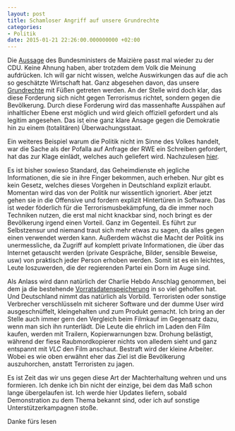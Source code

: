 ```yaml
---
layout: post
title: Schamloser Angriff auf unsere Grundrechte
categories:
- Politik
date: 2015-01-21 22:26:00.000000000 +02:00
---
```


Die [Aussage](http://www.heise.de/newsticker/meldung/Auch-de-Maiziere-wendet-sich-gegen-Verschluesselung-2523297.html) des Bundesministers de Maizière passt mal wieder zu der CDU. Keine Ahnung haben, aber trotzdem dem Volk die Meinung aufdrücken. Ich will gar nicht wissen, welche Auswirkungen das auf die ach so geschätzte Wirtschaft hat. Ganz abgesehen davon, das unsere [Grundrechte](https://de.wikipedia.org/wiki/Grundrecht_auf_Gew%C3%A4hrleistung_der_Vertraulichkeit_und_Integrit%C3%A4t_informationstechnischer_Systeme) mit Füßen getreten werden. An der Stelle wird doch klar, das diese Forderung sich nicht gegen Terrorismus richtet, sondern gegen die Bevölkerung. Durch diese Forderung wird das massenhafte Ausspähen auf inhaltlicher Ebene erst möglich und wird gleich offiziell gefordert und als legitim angesehen. Das ist eine ganz klare Ansage gegen die Demokratie hin zu einem (totalitären) Überwachungsstaat.

Ein weiteres Beispiel warum die Politik nicht im Sinne des Volkes handelt, war die Sache als der Pofalla auf Anfrage der RWE ein Schreiben gefordert, hat das zur Klage einlädt, welches auch geliefert wird. Nachzulesen [hier](http://www1.wdr.de/daserste/monitor/extras/monitorpresse-atomkonzerne100.html).

Es ist bisher sowieso Standard, das Geheimdienste eh jegliche Informationen, die sie in ihre Finger bekommen, auch erheben. Nur gibt es kein Gesetz, welches dieses Vorgehen in Deutschland explizit erlaubt. Momentan wird das von der Politik nur wissentlich ignoriert. Aber jetzt gehen sie in die Offensive und fordern explizit Hintertüren in Software. Das ist weder föderlich für die Terrorismusbekämpfung, da die immer noch Techniken nutzen, die erst mal nicht knackbar sind, noch bringt es der Bevölkerung irgend einen Vorteil. Ganz im Gegenteil. Es führt zur Selbstzensur und niemand traut sich mehr etwas zu sagen, da alles gegen einen verwendet werden kann. Außerdem wächst die Macht der Politik ins unermessliche, da Zugriff auf komplett private Informationen, die über das Internet getauscht werden (private Gespräche, Bilder, sensible Beweise, usw) von praktisch jeder Person erhoben werden. Somit ist es ein leichtes, Leute loszuwerden, die der regierenden Partei ein Dorn im Auge sind.

Als Anlass wird dann natürlich der Charlie Hebdo Anschlag genommen, bei dem ja die bestehende [Vorratsdatenspeicherung](https://de.wikipedia.org/wiki/Vorratsdatenspeicherung#Frankreich) in so viel geholfen hat. Und Deutschland nimmt das natürlich als Vorbild. Terroristen oder sonstige Verbrecher verschlüsseln mit sicherer Software und der dumme User wird ausgeschnüffelt, kleingehalten und zum Produkt gemacht. Ich bring an der Stelle auch immer gern den Vergleich beim Filmkauf im Gegensatz dazu, wenn man sich ihn runterlädt. Die Leute die ehrlich im Laden den Film kaufen, werden mit Trailern, Kopierwarnungen bzw. Drohung belästigt, während der fiese Raubmordkopierer nichts von alledem sieht und ganz entspannt mit *VLC* den Film anschaut. Bestraft wird der kleine Arbeiter. Wobei es wie oben erwähnt eher das Ziel ist die Bevölkerung auszuhorchen, anstatt Terroristen zu jagen.

Es ist Zeit das wir uns gegen diese Art der Machterhaltung wehren und uns formieren. Ich denke ich bin nicht der einzige, bei dem das Maß schon lange übergelaufen ist. Ich werde hier Updates liefern, sobald Demonstration zu dem Thema bekannt sind, oder ich auf sonstige Unterstützerkampagnen stoße.

Danke fürs lesen
